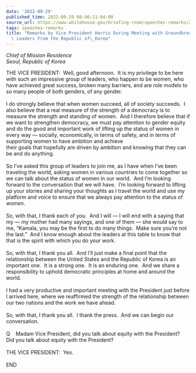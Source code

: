```yaml
---
date: '2022-09-29'
published_time: 2022-09-29 08:46:11-04:00
source_url: https://www.whitehouse.gov/briefing-room/speeches-remarks/2022/09/29/remarks-by-vice-president-harris-during-meeting-with-groundbreaking-women-leaders-from-the-republic-of-korea/
tags: speeches-remarks
title: "Remarks by Vice President Harris During Meeting with Groundbreaking Women\
  \ Leaders From the Republic of\_Korea"
---
```

 
*Chief of Mission Residence  
*Seoul, Republic of Korea**

THE VICE PRESIDENT:  Well, good afternoon.  It is my privilege to be
here with such an impressive group of leaders, who happen to be women,
who have achieved great success, broken many barriers, and are role
models to so many people of both genders, of any gender.  
   
I do strongly believe that when women succeed, all of society succeeds. 
I also believe that a real measure of the strength of a democracy is to
measure the strength and standing of women.  And I therefore believe
that if we want to strengthen democracy, we must pay attention to gender
equity and do the good and important work of lifting up the status of
women in every way — socially, economically, in terms of safety, and in
terms of supporting women to have ambition and achieve  
their goals that hopefully are driven by ambition and knowing that they
can be and do anything.  
   
So I’ve asked this group of leaders to join me, as I have when I’ve been
traveling the world, asking women in various countries to come together
so we can talk about the status of women in our world.  And I’m looking
forward to the conversation that we will have.  I’m looking forward to
lifting up your stories and sharing your thoughts as I travel the world
and use my platform and voice to ensure that we always pay attention to
the status of women.  
   
So, with that, I thank each of you.  And I will — I will end with a
saying that my — my mother had many sayings, and one of them — she would
say to me, “Kamala, you may be the first to do many things.  Make sure
you’re not the last.”  And I know enough about the leaders at this table
to know that that is the spirit with which you do your work.   
   
So, with that, I thank you all.  And I’ll just make a final point that
the relationship between the United States and the Republic of Korea is
an important one.  It is a strong one.  It is an enduring one.  And we
share a responsibility to uphold democratic principles at home and
around the world.   
   
I had a very productive and important meeting with the President just
before I arrived here, where we reaffirmed the strength of the
relationship between our two nations and the work we have ahead.  
   
So, with that, I thank you all.  I thank the press.  And we can begin
our conversation.  
   
Q    Madam Vice President, did you talk about equity with the
President?  Did you talk about equity with the President?  
   
THE VICE PRESIDENT:  Yes.  
   
END
